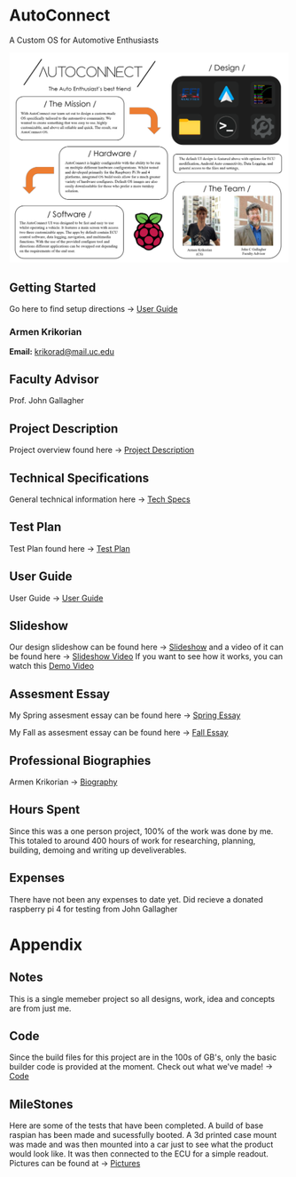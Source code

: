 # AutoConnect

A Custom OS for Automotive Enthusiasts

![Expo Poster](https://github.com/teddybear2733/AutoConnect/blob/main/Weekly%20Assignments/AutoConnectExpoPoster.png)

## Getting Started
Go here to find setup directions -> [User Guide](https://github.com/teddybear2733/AutoConnect/wiki/User-Guide/)

### Armen Krikorian
**Email:** krikorad@mail.uc.edu

## Faculty Advisor
Prof. John Gallagher

## Project Description
Project overview found here -> [Project Description](https://github.com/teddybear2733/AutoConnect/wiki)

## Technical Specifications
General technical information here -> [Tech Specs](https://github.com/teddybear2733/AutoConnect/blob/main/Project%20Overview/Technical%20Specifications.md)

## Test Plan
Test Plan found here -> [Test Plan](https://github.com/teddybear2733/AutoConnect/wiki/Test-Plan)

## User Guide
User Guide -> [User Guide](https://github.com/teddybear2733/AutoConnect/wiki/User-Guide)

## Slideshow

Our design slideshow can be found here -> [Slideshow](https://docs.google.com/presentation/d/1qzSOgZkb-fy43teJCtTRujOqqgCJsJbaz6tajJazxI4/edit?usp=sharing)
and a video of it can be found here -> [Slideshow Video](https://www.youtube.com/watch?v=z9g_g4PwOq4)
If you want to see how it works, you can watch this [Demo Video](https://drive.google.com/file/d/1Z4kYn6qLBFE1ojjsyVttSjnwMxoQVtBx/view?usp=sharing)
## Assesment Essay

My Spring assesment essay can be found here -> [Spring Essay](https://github.com/teddybear2733/AutoConnect/blob/main/Weekly%20Assignments/Capstone%201.pdf)

My Fall as assesment essay can be found here -> [Fall Essay](https://github.com/teddybear2733/AutoConnect/blob/main/Weekly%20Assignments/SelfAssesment.md)

## Professional Biographies

Armen Krikorian -> [Biography](https://github.com/teddybear2733/AutoConnect/blob/main/Weekly%20Assignments/Biographies/ArmenKrikorian.md)

## Hours Spent
Since this was a one person project, 100% of the work was done by me. This totaled to around 400 hours of work for
researching, planning, building, demoing and writing up develiverables.

## Expenses

There have not been any expenses to date yet.
Did recieve a donated raspberry pi 4 for testing from John Gallagher

# Appendix 

## Notes

This is a single memeber project so all designs, work, idea and concepts are from just me.

## Code

Since the build files for this project are in the 100s of GB's, only the basic builder code is provided at the moment.
Check out what we've made! -> [Code](https://github.com/teddybear2733/AutoConnect/tree/main/Code)

## MileStones

Here are some of the tests that have been completed. A build of base raspian has been made and sucessfully booted. 
A 3d printed case mount was made and was then mounted into a car just to see what the product would look like. It was then connected to the ECU
for a simple readout. Pictures can be found at -> [Pictures](https://github.com/teddybear2733/AutoConnect/tree/main/Artifacts)


